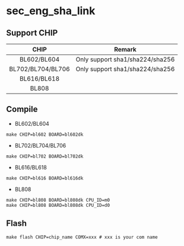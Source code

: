 # sec_eng_sha_link


## Support CHIP

|      CHIP        | Remark |
|:----------------:|:------:|
|BL602/BL604       |  Only support sha1/sha224/sha256      |
|BL702/BL704/BL706 |  Only support sha1/sha224/sha256      |
|BL616/BL618       |        |
|BL808             |        |

## Compile

- BL602/BL604

```
make CHIP=bl602 BOARD=bl602dk
```

- BL702/BL704/BL706

```
make CHIP=bl702 BOARD=bl702dk
```

- BL616/BL618

```
make CHIP=bl616 BOARD=bl616dk
```

- BL808

```
make CHIP=bl808 BOARD=bl808dk CPU_ID=m0
make CHIP=bl808 BOARD=bl808dk CPU_ID=d0
```

## Flash

```
make flash CHIP=chip_name COMX=xxx # xxx is your com name
```
